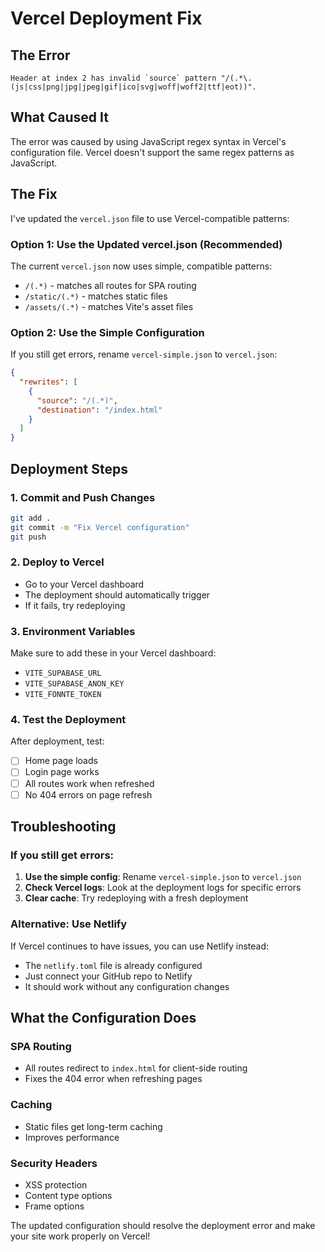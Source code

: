# Vercel Deployment Fix

## The Error
```
Header at index 2 has invalid `source` pattern "/(.*\.(js|css|png|jpg|jpeg|gif|ico|svg|woff|woff2|ttf|eot))".
```

## What Caused It
The error was caused by using JavaScript regex syntax in Vercel's configuration file. Vercel doesn't support the same regex patterns as JavaScript.

## The Fix
I've updated the `vercel.json` file to use Vercel-compatible patterns:

### Option 1: Use the Updated vercel.json (Recommended)
The current `vercel.json` now uses simple, compatible patterns:
- `/(.*)` - matches all routes for SPA routing
- `/static/(.*)` - matches static files
- `/assets/(.*)` - matches Vite's asset files

### Option 2: Use the Simple Configuration
If you still get errors, rename `vercel-simple.json` to `vercel.json`:

```json
{
  "rewrites": [
    {
      "source": "/(.*)",
      "destination": "/index.html"
    }
  ]
}
```

## Deployment Steps

### 1. Commit and Push Changes
```bash
git add .
git commit -m "Fix Vercel configuration"
git push
```

### 2. Deploy to Vercel
- Go to your Vercel dashboard
- The deployment should automatically trigger
- If it fails, try redeploying

### 3. Environment Variables
Make sure to add these in your Vercel dashboard:
- `VITE_SUPABASE_URL`
- `VITE_SUPABASE_ANON_KEY`
- `VITE_FONNTE_TOKEN`

### 4. Test the Deployment
After deployment, test:
- [ ] Home page loads
- [ ] Login page works
- [ ] All routes work when refreshed
- [ ] No 404 errors on page refresh

## Troubleshooting

### If you still get errors:
1. **Use the simple config**: Rename `vercel-simple.json` to `vercel.json`
2. **Check Vercel logs**: Look at the deployment logs for specific errors
3. **Clear cache**: Try redeploying with a fresh deployment

### Alternative: Use Netlify
If Vercel continues to have issues, you can use Netlify instead:
- The `netlify.toml` file is already configured
- Just connect your GitHub repo to Netlify
- It should work without any configuration changes

## What the Configuration Does

### SPA Routing
- All routes redirect to `index.html` for client-side routing
- Fixes the 404 error when refreshing pages

### Caching
- Static files get long-term caching
- Improves performance

### Security Headers
- XSS protection
- Content type options
- Frame options

The updated configuration should resolve the deployment error and make your site work properly on Vercel!
